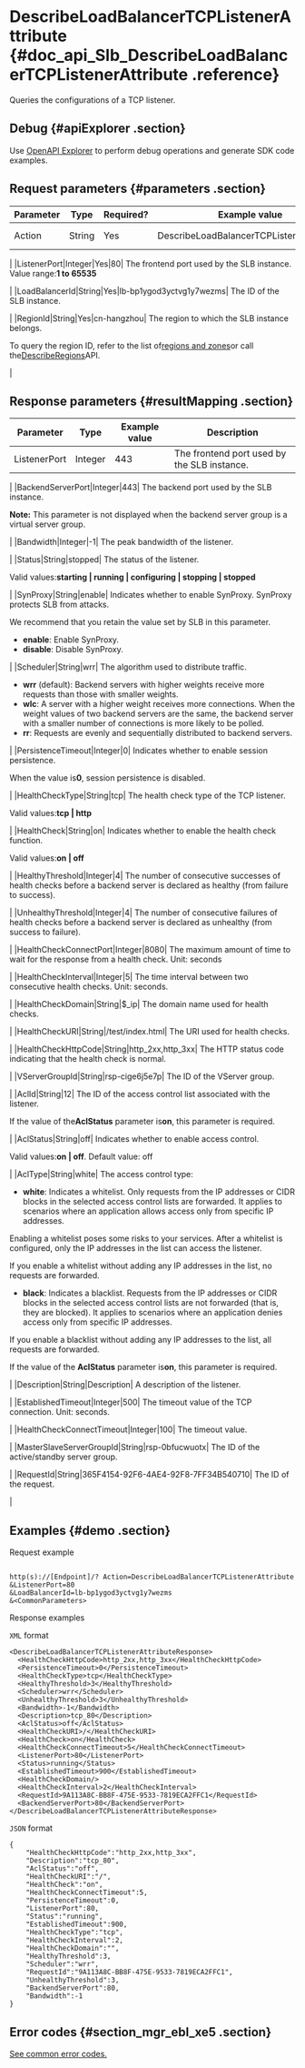 # DescribeLoadBalancerTCPListenerAttribute {#doc_api_Slb_DescribeLoadBalancerTCPListenerAttribute .reference}

Queries the configurations of a TCP listener.

## Debug {#apiExplorer .section}

Use [OpenAPI Explorer](https://api.aliyun.com/#product=Slb&api=DescribeLoadBalancerTCPListenerAttribute) to perform debug operations and generate SDK code examples.

## Request parameters {#parameters .section}

|Parameter|Type|Required?|Example value|Description|
|---------|----|---------|-------------|-----------|
|Action|String|Yes|DescribeLoadBalancerTCPListenerAttribute| The name of this action. Value: **DescribeLoadBalancerTCPListenerAttribute**

 |
|ListenerPort|Integer|Yes|80| The frontend port used by the SLB instance. Value range:**1 to 65535**

 |
|LoadBalancerId|String|Yes|lb-bp1ygod3yctvg1y7wezms| The ID of the SLB instance.

 |
|RegionId|String|Yes|cn-hangzhou| The region to which the SLB instance belongs.

 To query the region ID, refer to the list of[regions and zones](~~40654~~)or call the[DescribeRegions](~~25609~~)API.

 |

## Response parameters {#resultMapping .section}

|Parameter|Type|Example value|Description|
|---------|----|-------------|-----------|
|ListenerPort|Integer|443| The frontend port used by the SLB instance.

 |
|BackendServerPort|Integer|443| The backend port used by the SLB instance.

 **Note:** This parameter is not displayed when the backend server group is a virtual server group.

 |
|Bandwidth|Integer|-1| The peak bandwidth of the listener.

 |
|Status|String|stopped| The status of the listener.

 Valid values:**starting | running | configuring | stopping | stopped**

 |
|SynProxy|String|enable| Indicates whether to enable SynProxy. SynProxy protects SLB from attacks.

 We recommend that you retain the value set by SLB in this parameter.

 -   **enable**: Enable SynProxy.
-   **disable**: Disable SynProxy.

 |
|Scheduler|String|wrr| The algorithm used to distribute traffic.

 -   **wrr** \(default\): Backend servers with higher weights receive more requests than those with smaller weights.
-   **wlc**: A server with a higher weight receives more connections. When the weight values of two backend servers are the same, the backend server with a smaller number of connections is more likely to be polled.
-   **rr**: Requests are evenly and sequentially distributed to backend servers.

 |
|PersistenceTimeout|Integer|0| Indicates whether to enable session persistence.

 When the value is**0**, session persistence is disabled.

 |
|HealthCheckType|String|tcp| The health check type of the TCP listener.

 Valid values:**tcp | http**

 |
|HealthCheck|String|on| Indicates whether to enable the health check function.

 Valid values:**on | off**

 |
|HealthyThreshold|Integer|4| The number of consecutive successes of health checks before a backend server is declared as healthy \(from failure to success\).

 |
|UnhealthyThreshold|Integer|4| The number of consecutive failures of health checks before a backend server is declared as unhealthy \(from success to failure\).

 |
|HealthCheckConnectPort|Integer|8080| The maximum amount of time to wait for the response from a health check. Unit: seconds

 |
|HealthCheckInterval|Integer|5| The time interval between two consecutive health checks. Unit: seconds.

 |
|HealthCheckDomain|String|$\_ip| The domain name used for health checks.

 |
|HealthCheckURI|String|/test/index.html| The URI used for health checks.

 |
|HealthCheckHttpCode|String|http\_2xx,http\_3xx| The HTTP status code indicating that the health check is normal.

 |
|VServerGroupId|String|rsp-cige6j5e7p| The ID of the VServer group.

 |
|AclId|String|12| The ID of the access control list associated with the listener.

 If the value of the**AclStatus** parameter is**on**, this parameter is required.

 |
|AclStatus|String|off| Indicates whether to enable access control.

 Valid values:**on | off**. Default value: off

 |
|AclType|String|white| The access control type:

 -   **white**: Indicates a whitelist. Only requests from the IP addresses or CIDR blocks in the selected access control lists are forwarded. It applies to scenarios where an application allows access only from specific IP addresses.

Enabling a whitelist poses some risks to your services. After a whitelist is configured, only the IP addresses in the list can access the listener.

If you enable a whitelist without adding any IP addresses in the list, no requests are forwarded.

-   **black**: Indicates a blacklist. Requests from the IP addresses or CIDR blocks in the selected access control lists are not forwarded \(that is, they are blocked\). It applies to scenarios where an application denies access only from specific IP addresses.

If you enable a blacklist without adding any IP addresses to the list, all requests are forwarded.


 If the value of the **AclStatus** parameter is**on**, this parameter is required.

 |
|Description|String|Description| A description of the listener.

 |
|EstablishedTimeout|Integer|500| The timeout value of the TCP connection. Unit: seconds.

 |
|HealthCheckConnectTimeout|Integer|100| The timeout value.

 |
|MasterSlaveServerGroupId|String|rsp-0bfucwuotx| The ID of the active/standby server group.

 |
|RequestId|String|365F4154-92F6-4AE4-92F8-7FF34B540710| The ID of the request.

 |

## Examples {#demo .section}

Request example

``` {#request_demo}

http(s)://[Endpoint]/? Action=DescribeLoadBalancerTCPListenerAttribute
&ListenerPort=80 
&LoadBalancerId=lb-bp1ygod3yctvg1y7wezms 
&<CommonParameters>

```

Response examples

`XML` format

``` {#xml_return_success_demo}
<DescribeLoadBalancerTCPListenerAttributeResponse> 
  <HealthCheckHttpCode>http_2xx,http_3xx</HealthCheckHttpCode> 
  <PersistenceTimeout>0</PersistenceTimeout> 
  <HealthCheckType>tcp</HealthCheckType> 
  <HealthyThreshold>3</HealthyThreshold> 
  <Scheduler>wrr</Scheduler> 
  <UnhealthyThreshold>3</UnhealthyThreshold> 
  <Bandwidth>-1</Bandwidth> 
  <Description>tcp_80</Description> 
  <AclStatus>off</AclStatus>
  <HealthCheckURI>/</HealthCheckURI>
  <HealthCheck>on</HealthCheck>
  <HealthCheckConnectTimeout>5</HealthCheckConnectTimeout> 
  <ListenerPort>80</ListenerPort> 
  <Status>running</Status> 
  <EstablishedTimeout>900</EstablishedTimeout> 
  <HealthCheckDomain/> 
  <HealthCheckInterval>2</HealthCheckInterval> 
  <RequestId>9A113A8C-BB8F-475E-9533-7819ECA2FFC1</RequestId> 
  <BackendServerPort>80</BackendServerPort> 
</DescribeLoadBalancerTCPListenerAttributeResponse> 

```

`JSON` format

``` {#json_return_success_demo}
{
	"HealthCheckHttpCode":"http_2xx,http_3xx",
	"Description":"tcp_80",
	"AclStatus":"off",
	"HealthCheckURI":"/",
	"HealthCheck":"on",
	"HealthCheckConnectTimeout":5,
	"PersistenceTimeout":0,
	"ListenerPort":80,
	"Status":"running",
	"EstablishedTimeout":900,
	"HealthCheckType":"tcp",
	"HealthCheckInterval":2,
	"HealthCheckDomain":"",
	"HealthyThreshold":3,
	"Scheduler":"wrr",
	"RequestId":"9A113A8C-BB8F-475E-9533-7819ECA2FFC1",
	"UnhealthyThreshold":3,
	"BackendServerPort":80,
	"Bandwidth":-1
}
```

## Error codes {#section_mgr_ebl_xe5 .section}

[See common error codes.](https://error-center.alibabacloud.com/status/product/Slb?spm=a2c69.11428812.home.38.5972hYtYhYtYON)

